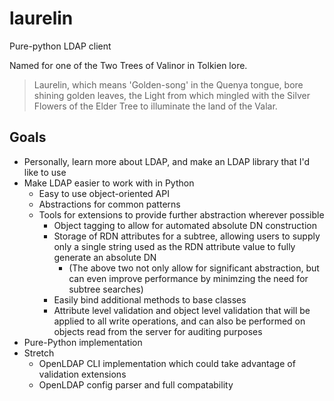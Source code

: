# laurelin
Pure-python LDAP client

Named for one of the Two Trees of Valinor in Tolkien lore.

> Laurelin, which means 'Golden-song' in the Quenya tongue, bore shining golden leaves, the Light from which mingled with the Silver Flowers of the Elder Tree to illuminate the land of the Valar.

## Goals

* Personally, learn more about LDAP, and make an LDAP library that I'd like to use
* Make LDAP easier to work with in Python
  * Easy to use object-oriented API
  * Abstractions for common patterns
  * Tools for extensions to provide further abstraction wherever possible
    * Object tagging to allow for automated absolute DN construction
    * Storage of RDN attributes for a subtree, allowing users to supply only a single string used as the RDN attribute value to fully generate an absolute DN
      * (The above two not only allow for significant abstraction, but can even improve performance by minimzing the need for subtree searches)
    * Easily bind additional methods to base classes
    * Attribute level validation and object level validation that will be applied to all write operations, and can also be performed on objects read from the server for auditing purposes
* Pure-Python implementation
* Stretch
  * OpenLDAP CLI implementation which could take advantage of validation extensions
  * OpenLDAP config parser and full compatability
